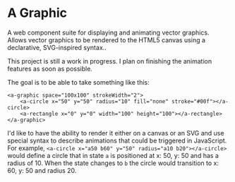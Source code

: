 # A Graphic
A web component suite for displaying and animating vector graphics. Allows vector graphics to be rendered to the HTML5 canvas using a declarative, SVG-inspired syntax..

This project is still a work in progress. I plan on finishing the animation features as soon as possible.

The goal is to be able to take something like this:
```
<a-graphic space="100x100" strokeWidth="2">
    <a-circle x="50" y="50" radius="10" fill="none" stroke="#00f"></a-circle>
    <a-rectangle x="0" y="0" width="100" height="100"></a-rectangle>
</a-graphic>
```
I'd like to have the ability to render it either on a canvas or an SVG and use special syntax to describe animations that could be triggered in JavaScript. For example, `<a-circle x="a50 b60" y="50" radius="a10 b20"></a-circle>` would define a circle that in state `a` is positioned at x: 50, y: 50 and has a radius of 10. When the state changes to `b` the circle would transition to x: 60, y: 50 and radius 20.
